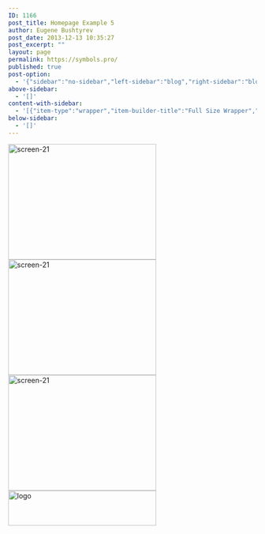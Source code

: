 ```yaml
---
ID: 1166
post_title: Homepage Example 5
author: Eugene Bushtyrev
post_date: 2013-12-13 10:35:27
post_excerpt: ""
layout: page
permalink: https://symbols.pro/
published: true
post-option:
  - '{"sidebar":"no-sidebar","left-sidebar":"blog","right-sidebar":"blog","page-style":"normal","show-title":"disable","page-caption":"","show-content":"disable","header-background":""}'
above-sidebar:
  - '[]'
content-with-sidebar:
  - '[{"item-type":"wrapper","item-builder-title":"Full Size Wrapper","type":"full-size-wrapper","items":[{"item-type":"item","item-builder-title":"Layer Slider","type":"layer-slider","option":{"page-item-id":"","id":"1","margin-bottom":"0px"}}],"option":{"page-item-id":"","border":"none","border-top-color":"#dddddd","border-bottom-color":"#dddddd","padding-top":"0px","padding-bottom":"0px"}},{"item-type":"wrapper","item-builder-title":"Column Item","type":"column1-3","items":[{"item-type":"item","item-builder-title":"Box Icon","type":"box-icon-item","option":{"page-item-id":"","icon":"icon-gears","icon-position":"top","icon-type":"normal","icon-color":"#1e73be","icon-background":"#91d549","title":"Products for software construction","content":"Tools to improve your software development, testing and maintenance.","margin-bottom":"30px"}}],"option":{},"size":"1/3"},{"item-type":"wrapper","item-builder-title":"Column Item","type":"column1-3","items":[{"item-type":"item","item-builder-title":"Box Icon","type":"box-icon-item","option":{"page-item-id":"","icon":"icon-gears","icon-position":"top","icon-type":"normal","icon-color":"#2d8af3","icon-background":"#91d549","title":"Services","content":"We offer various services to help your company make a reliable software","margin-bottom":"30px"}}],"option":{},"size":"1/3"},{"item-type":"wrapper","item-builder-title":"Column Item","type":"column1-3","items":[{"item-type":"item","item-builder-title":"Box Icon","type":"box-icon-item","option":{"page-item-id":"","icon":"icon-group","icon-position":"top","icon-type":"normal","icon-color":"#1e73be","icon-background":"#91d549","title":"Microsoft supports us!","content":"VIsit our <a href=|gq2|https://www.microsoft.com/bizspark/startup/profile.aspx?Startup=634444|gq2|>BizSpark Project profile</a> on microsoft.com!","margin-bottom":"20px"}}],"option":{},"size":"1/3"},{"item-type":"wrapper","item-builder-title":"Color Wrapper","type":"color-wrapper","items":[{"item-type":"item","item-builder-title":"Title","type":"title","option":{"page-item-id":"","title-type":"center","title":"About us","caption":"","margin-bottom":"20px"}},{"item-type":"item","item-builder-title":"Content","type":"content","option":{"page-item-id":"","title-type":"none","title":"","caption":"","content":"We express ourselves in changing the world. Our mission - improve software development processes all around the world. Software affects almost everything among us - by making software more stable, robust and convenient, we improve the whole world. Join us in making the world better!","margin-bottom":"20px"}}],"option":{"page-item-id":"","background":"#ffffff","skin":"no-skin","border":"none","border-top-color":"#e9e9e9","border-bottom-color":"#e9e9e9","padding-top":"70px","padding-bottom":"40px"}}]'
below-sidebar:
  - '[]'
---
```

[<img class="alignnone size-medium wp-image-2036" alt="screen-21" src="https://symbols.pro/wp-content/uploads/2013/12/screen-21-300x234.png" width="300" height="234" />][1][<img class="alignnone size-medium wp-image-2036" alt="screen-21" src="https://symbols.pro/wp-content/uploads/2013/12/screen-21-300x234.png" width="300" height="234" />][1][<img class="alignnone size-medium wp-image-2036" alt="screen-21" src="https://symbols.pro/wp-content/uploads/2013/12/screen-21-300x234.png" width="300" height="234" />][1][<img class="alignnone size-medium wp-image-1636" alt="logo" src="https://symbols.pro/wp-content/uploads/2013/12/logo-300x71.png" width="300" height="71" />][2]

 [1]: https://symbols.pro/wp-content/uploads/2013/12/screen-21.png
 [2]: https://symbols.pro/wp-content/uploads/2013/12/logo.png